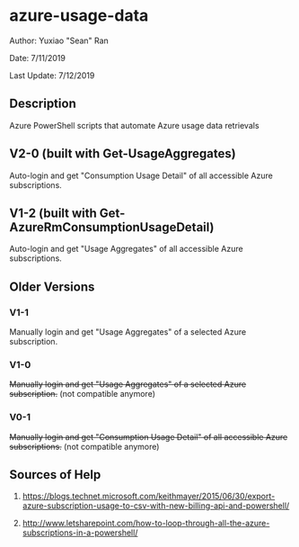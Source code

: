 # azure-usage-data
Author: Yuxiao "Sean" Ran

Date: 7/11/2019

Last Update: 7/12/2019

## Description
Azure PowerShell scripts that automate Azure usage data retrievals

## V2-0 (built with Get-UsageAggregates)
Auto-login and get "Consumption Usage Detail" of all accessible Azure subscriptions.

## V1-2 (built with Get-AzureRmConsumptionUsageDetail)
Auto-login and get "Usage Aggregates" of all accessible Azure subscriptions.

## Older Versions
### V1-1
Manually login and get "Usage Aggregates" of a selected Azure subscription.

### V1-0
~~Manually login and get "Usage Aggregates" of a selected Azure subscription.~~ (not compatible anymore)

### V0-1
~~Manually login and get "Consumption Usage Detail" of all accessible Azure subscriptions.~~ (not compatible anymore)

## Sources of Help
1. https://blogs.technet.microsoft.com/keithmayer/2015/06/30/export-azure-subscription-usage-to-csv-with-new-billing-api-and-powershell/

2. http://www.letsharepoint.com/how-to-loop-through-all-the-azure-subscriptions-in-a-powershell/
